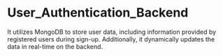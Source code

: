 # User_Authentication_Backend
It utilizes MongoDB to store user data, including information provided by registered users during sign-up. Additionally, it dynamically updates the data in real-time on the backend.

